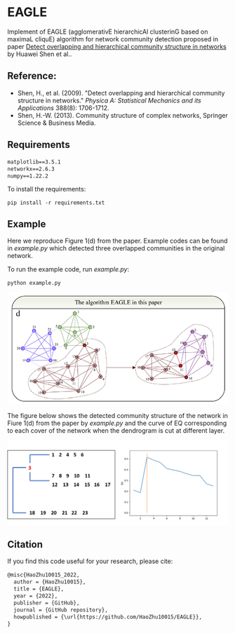 # EAGLE

Implement of EAGLE (agglomerativE hierarchicAl clusterinG based on maximaL cliquE) algorithm for network community detection proposed in paper [Detect overlapping and hierarchical community structure in networks](https://arxiv.org/pdf/0810.3093.pdf) by Huawei Shen et al..

## Reference: 

* Shen, H., et al. (2009). "Detect overlapping and hierarchical community structure in networks." *Physica A: Statistical Mechanics and its Applications* 388(8): 1706-1712.
* Shen, H.-W. (2013). Community structure of complex networks, Springer Science & Business Media.

## Requirements

```text
matplotlib==3.5.1
networkx==2.6.3
numpy==1.22.2
```

To install the requirements:

```text
pip install -r requirements.txt
```

## Example


Here we reproduce Figure 1(d) from the paper. Example codes can be found in *example.py* which detected three overlapped communities in the original network. 

To run the example code, run *example.py*:

```text
python example.py
```

![Figure 1(d)](./media/fig_1d.png) 

The figure below shows the detected community structure of the network in Fiure 1(d) from the paper by *example.py* and the curve of EQ corresponding to each cover
of the network when the dendrogram is cut at different layer.

![Result](./media/result.png)

## Citation

If you find this code useful for your research, please cite:

```
@misc{HaoZhu10015_2022,
  author = {HaoZhu10015},
  title = {EAGLE},
  year = {2022},
  publisher = {GitHub},
  journal = {GitHub repository},
  howpublished = {\url{https://github.com/HaoZhu10015/EAGLE}},
}
```

